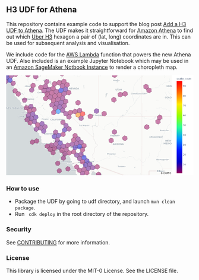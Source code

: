 ## H3 UDF for Athena

This repository contains example code to support the blog post [Add a H3 UDF to Athena](). The UDF makes it straightforward for [Amazon Athena](https://aws.amazon.com/athena/) to find out which [Uber H3](https://eng.uber.com/h3/) hexagon a pair of (lat, long) coordinates are in. This can be used for subsequent analysis and visualisation. 

We include code for the [AWS Lambda](https://aws.amazon.com/lambda/) function that powers the new Athena UDF. Also included is an example Jupyter Notebook which may be used in an [Amazon SageMaker Notbook Instance](https://docs.aws.amazon.com/sagemaker/latest/dg/nbi.html) to render a choropleth map.

![Map](./media/earthquake_map.png "Example map.")

### How to use
- Package the UDF by going to udf directory, and launch ``` mvn clean package ```.
- Run ``` cdk deploy``` in the root directory of the repository.  

### Security

See [CONTRIBUTING](CONTRIBUTING.md#security-issue-notifications) for more information.

### License

This library is licensed under the MIT-0 License. See the LICENSE file.
